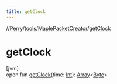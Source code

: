 ```yaml
---
title: getClock
---
```

//[Perry](../../../index.html)/[tools](../index.html)/[MaplePacketCreator](index.html)/[getClock](get-clock.html)



# getClock



[jvm]\
open fun [getClock](get-clock.html)(time: [Int](https://kotlinlang.org/api/latest/jvm/stdlib/kotlin/-int/index.html)): [Array](https://kotlinlang.org/api/latest/jvm/stdlib/kotlin/-array/index.html)<[Byte](https://kotlinlang.org/api/latest/jvm/stdlib/kotlin/-byte/index.html)>




